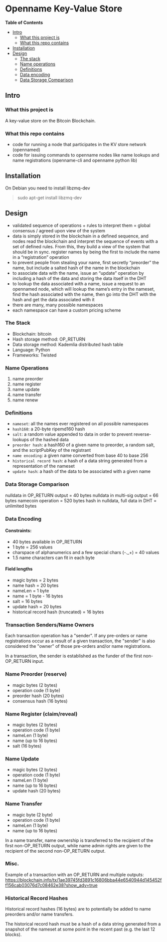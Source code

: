 # Openname Key-Value Store

__Table of Contents__

- [Intro](<#intro>)
    - [What this project is](<#project>)
    - [What this repo contains](<#repo>)
- [Installation](<#installation>)
- [Design](<#design>)
    - [The stack](<#stack>)
    - [Name operations](<#operations>)
    - [Definitions](<#definitions>)
    - [Data encoding](<#encoding>)
    - [Data Storage Comparison](<#datacomparison>)

## Intro
<a name="intro"/>

### What this project is
<a name="project"/>

A key-value store on the Bitcoin Blockchain.

### What this repo contains
<a name="repo"/>

+ code for running a node that participates in the KV store network (opennamed)
+ code for issuing commands to openname nodes like name lookups and name registrations (openname-cli and openname python lib)

## Installation
<a name="installation"/>

On Debian you need to install libzmq-dev

> sudo apt-get install libzmq-dev

## Design
<a name="design"/>

+ validated sequence of operations + rules to interpret them = global consensus / agreed upon view of the system
+ data is simply stored in the blockchain in a defined sequence, and nodes read the blockchain and interpret the sequence of events with a set of defined rules. From this, they build a view of the system that should be in sync.
register names by being the first to include the name in a “registration” operation
+ to prevent people from stealing your name, first secretly “preorder” the name, but include a salted hash of the name in the blockchain
+ to associate data with the name, issue an “update” operation by including a hash of the data and storing the data itself in the DHT
+ to lookup the data associated with a name, issue a request to an opennamed node, which will lookup the name’s entry in the nameset, find the hash associated with the name, then go into the DHT with the hash and get the data associated with it
+ there are many, many possible namespaces
+ each namespace can have a custom pricing scheme

### The Stack
<a name="project"/>

+ Blockchain: bitcoin
+ Hash storage method: OP_RETURN
+ Data storage method: Kademlia distributed hash table
+ Language: Python
+ Frameworks: Twisted

### Name Operations
<a name="operations"/>

1. name preorder
1. name register
1. name update
1. name transfer
1. name renew

### Definitions
<a name="definitions"/>

- `nameset`: all the names ever registered on all possible namespaces
- `hash160`: a 20-byte ripemd160 hash
- `salt`: a random value appended to data in order to prevent reverse-lookups of the hashed data
- `preorder hash`: a hash160 of a given name to preorder, a random salt, and the scriptPubKey of the registrant
- `name encoding`: a given name converted from base 40 to base 256
- `historical record hash`: a hash of a data string generated from a representation of the nameset
- `update hash`: a hash of the data to be associated with a given name

### Data Storage Comparison
<a name="datacomparison"/>

nulldata in OP_RETURN output = 40 bytes
nulldata in multi-sig output = 66 bytes
namecoin operation = 520 bytes
hash in nulldata, full data in DHT = unlimited bytes

### Data Encoding
<a name="encoding"/>

#### Constraints:

- 40 bytes available in OP_RETURN
- 1 byte = 256 values
- charspace of alphanumerics and a few special chars (-._+) = 40 values
- 1.5 name characters can fit in each byte

#### Field lengths

- magic bytes = 2 bytes
- name hash = 20 bytes
- nameLen = 1 byte
- name = 1 byte - 16 bytes
- salt = 16 bytes
- update hash = 20 bytes
- historical record hash (truncated) = 16 bytes

### Transaction Senders/Name Owners

Each transaction operation has a "sender". If any pre-orders or name registrations occur as a result of a given transaction, the "sender" is also considered the "owner" of those pre-orders and/or name registrations.

In a transaction, the sender is established as the funder of the first non-OP_RETURN input.

### Name Preorder (reserve)

- magic bytes (2 bytes)
- operation code (1 byte)
- preorder hash (20 bytes)
- consensus hash (16 bytes)

### Name Register (claim/reveal)

- magic bytes (2 bytes)
- operation code (1 byte)
- nameLen (1 byte)
- name (up to 16 bytes)
- salt (16 bytes)

### Name Update

- magic bytes (2 bytes)
- operation code (1 byte)
- nameLen (1 byte)
- name (up to 16 bytes)
- update hash (20 bytes)

### Name Transfer

- magic byte (2 byte)
- operation code (1 byte)
- nameLen (1 byte)
- name (up to 16 bytes)

In a name transfer, name ownership is transferred to the recipient of the first non-OP_RETURN output, while name admin rights are given to the recipient of the second non-OP_RETURN output.

### Misc.

Example of a transaction with an OP\_RETURN and multiple outputs:
https://blockchain.info/tx/1ae39745fd3891c16806bba44e6540944d145452ff156cab03076d7c08462e38?show_adv=true

### Historical Record Hashes

Historical record hashes (16 bytes) are to potentially be added to name preorders and/or name transfers.

The historical record hash must be a hash of a data string generated from a snapshot of the nameset at some point in the recent past (e.g. the last 12 blocks).
